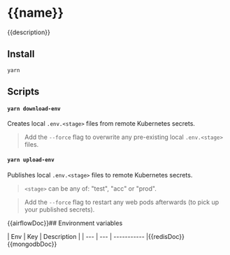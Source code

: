 # {{name}}

{{description}}

## Install

```shell
yarn
```

## Scripts

#### `yarn download-env`

Creates local `.env.<stage>` files from remote Kubernetes secrets.

> Add the `--force` flag to overwrite any pre-existing local `.env.<stage>` files.

#### `yarn upload-env`

Publishes local `.env.<stage>` files to remote Kubernetes secrets.

> `<stage>` can be any of: "test", "acc" or "prod".

> Add the `--force` flag to restart any web pods afterwards (to pick up your published secrets).

{{airflowDoc}}## Environment variables

| Env | Key | Description |
| --- | --- | ----------- |{{redisDoc}}{{mongodbDoc}}
